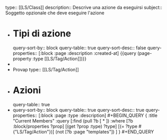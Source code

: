 type:: [[LS/Class]]
description:: Descrive una azione da eseguirsi
subject:: Soggetto opzionale che deve eseguire l'azione

- # Tipi di azione
  query-sort-by:: block
  query-table:: true
  query-sort-desc:: false
  query-properties:: [:block :page :description :created-at]
  {{query (page-property :type [[LS/Tag/Action]])}}
-
- Provap
  type:: [[LS/Tag/Action]]
- # Azioni
  query-table:: true
- query-sort-by:: block
  query-table:: true
  query-sort-desc:: true
  query-properties:: [:block :page :type :description]
  #+BEGIN_QUERY
  { :title "Current Members"
    :query [:find (pull ?b [ * ])
            :where
            [?b :block/properties ?prop]
  [(get ?prop :type) ?type]
  [(= ?type #{"LS/Tag/Action"})]
  (not [?b :page "templates"])
    ]
  }
  #+END_QUERY